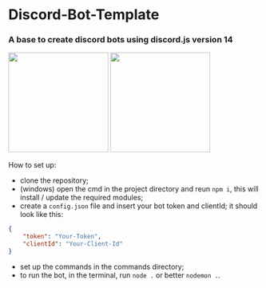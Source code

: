 # Discord-Bot-Template
### A base to create discord bots using discord.js version 14

<p float="left">
  <img src='https://raw.github.com/voodootikigod/logo.js/master/specific-uses/badge_js-strict.png' width='200' />
  <img src="https://brandlogos.net/wp-content/uploads/2021/11/discord-logo-512x512.png"' width="200" /> 
</p>



How to set up:

- clone the repository;
- (windows) open the cmd in the project directory and reun ```npm i```, this will install / update the required modules;
- create a ```config.json``` file and insert your bot token and clientId;
  it should look like this:
```json
{
    "token": "Your-Token",
    "clientId": "Your-Client-Id"
}
```
- set up the commands in the commands directory;
- to run the bot, in the terminal, run ```node .``` or better ```nodemon .```.
